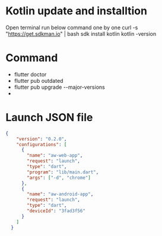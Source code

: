 # Kotlin update and installtion
Open terminal run below command one by one
curl -s "https://get.sdkman.io" | bash
sdk install kotlin
kotlin -version

# Command
- flutter doctor
- flutter pub outdated
- flutter pub upgrade --major-versions
- 
# Launch JSON file
```json
{
    "version": "0.2.0",
    "configurations": [
      {
        "name": "aw-web-app",
        "request": "launch",
        "type": "dart",
        "program": "lib/main.dart",
        "args": ["-d", "chrome"]
      },
      {
        "name": "aw-android-app",
        "request": "launch",
        "type": "dart",
        "deviceId": "3fad3f56"
      }
    ]
  }
```
  
